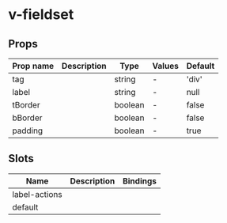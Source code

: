 # v-fieldset

## Props

| Prop name | Description | Type    | Values | Default |
| --------- | ----------- | ------- | ------ | ------- |
| tag       |             | string  | -      | 'div'   |
| label     |             | string  | -      | null    |
| tBorder   |             | boolean | -      | false   |
| bBorder   |             | boolean | -      | false   |
| padding   |             | boolean | -      | true    |

## Slots

| Name          | Description | Bindings |
| ------------- | ----------- | -------- |
| label-actions |             |          |
| default       |             |          |
